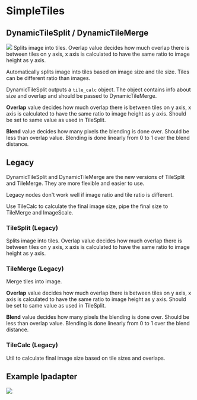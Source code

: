 
# SimpleTiles
## DynamicTileSplit / DynamicTileMerge
![](dynamic.png)
Splits image into tiles. Overlap value decides how much overlap there is between tiles on y axis, x axis is calculated to have the same ratio to image height as y axis.

Automatically splits image into tiles based on image size and tile size. Tiles can be different ratio than images.

DynamicTileSplit outputs a `tile_calc` object. The object contains info about size and overlap and should be passed to DynamicTileMerge.

**Overlap** value decides how much overlap there is between tiles on y axis, x axis is calculated to have the same ratio to image height as y axis. Should be set to same value as used in TileSplit.

**Blend** value decides how many pixels the blending is done over. Should be less than overlap value. Blending is done linearly from 0 to 1 over the blend distance.


## Legacy
DynamicTileSplit and DynamicTileMerge are the new versions of TileSplit and TileMerge. They are more flexible and easier to use.

Legacy nodes don't work well if image ratio and tile ratio is different. 

Use TileCalc to calculate the final image size, pipe the final size to TileMerge and ImageScale.


### TileSplit (Legacy)
Splits image into tiles. Overlap value decides how much overlap there is between tiles on y axis, x axis is calculated to have the same ratio to image height as y axis.

### TileMerge (Legacy)
Merge tiles into image. 

**Overlap** value decides how much overlap there is between tiles on y axis, x axis is calculated to have the same ratio to image height as y axis. Should be set to same value as used in TileSplit.

**Blend** value decides how many pixels the blending is done over. Should be less than overlap value. Blending is done linearly from 0 to 1 over the blend distance.

### TileCalc (Legacy)

Util to calculate final image size based on tile sizes and overlaps. 



## Example Ipadapter
![](ipadapter.png)

